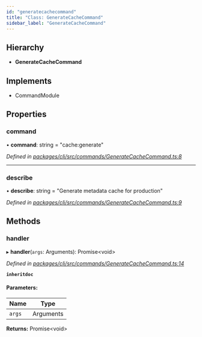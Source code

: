 ```yaml
---
id: "generatecachecommand"
title: "Class: GenerateCacheCommand"
sidebar_label: "GenerateCacheCommand"
---
```


## Hierarchy

* **GenerateCacheCommand**

## Implements

* CommandModule

## Properties

### command

•  **command**: string = "cache:generate"

*Defined in [packages/cli/src/commands/GenerateCacheCommand.ts:8](https://github.com/mikro-orm/mikro-orm/blob/c7aaca40d/packages/cli/src/commands/GenerateCacheCommand.ts#L8)*

___

### describe

•  **describe**: string = "Generate metadata cache for production"

*Defined in [packages/cli/src/commands/GenerateCacheCommand.ts:9](https://github.com/mikro-orm/mikro-orm/blob/c7aaca40d/packages/cli/src/commands/GenerateCacheCommand.ts#L9)*

## Methods

### handler

▸ **handler**(`args`: Arguments): Promise&#60;void>

*Defined in [packages/cli/src/commands/GenerateCacheCommand.ts:14](https://github.com/mikro-orm/mikro-orm/blob/c7aaca40d/packages/cli/src/commands/GenerateCacheCommand.ts#L14)*

**`inheritdoc`** 

#### Parameters:

Name | Type |
------ | ------ |
`args` | Arguments |

**Returns:** Promise&#60;void>
